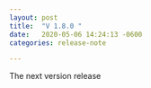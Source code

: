 ```yaml
---
layout: post
title:  "V 1.8.0 "
date:   2020-05-06 14:24:13 -0600
categories: release-note

---
```


The next version release

